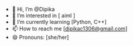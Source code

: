- 👋 Hi, I’m @Dipika
- 👀 I’m interested in [ aiml ] 
- 🌱 I’m currently learning [Python, C++]
- 📫 How to reach me [dipikac1306@gmail.com]
- 😄 Pronouns: [she/her]

<!---
Dinpikha/Dinpikha is a ✨ special ✨ repository because its `README.md` (this file) appears on your GitHub profile.
You can click the Preview link to take a look at your changes.
--->
